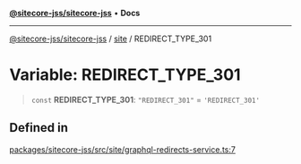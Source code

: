 [**@sitecore-jss/sitecore-jss**](../../README.md) • **Docs**

***

[@sitecore-jss/sitecore-jss](../../README.md) / [site](../README.md) / REDIRECT\_TYPE\_301

# Variable: REDIRECT\_TYPE\_301

> `const` **REDIRECT\_TYPE\_301**: `"REDIRECT_301"` = `'REDIRECT_301'`

## Defined in

[packages/sitecore-jss/src/site/graphql-redirects-service.ts:7](https://github.com/Sitecore/jss/blob/66dbe29bcafc730605f916c533e5227741eba3b6/packages/sitecore-jss/src/site/graphql-redirects-service.ts#L7)
